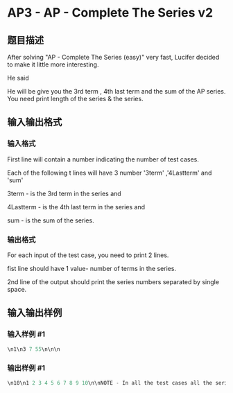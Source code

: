 # AP3 - AP - Complete The Series v2

## 题目描述

After solving "AP - Complete The Series (easy)" very fast, Lucifer decided to make it little more interesting.

He said

He will be give you the 3rd term , 4th last term and the sum of the AP series. You need print length of the series & the series.

## 输入输出格式

### 输入格式

First line will contain a number indicating the number of test cases.

Each of the following t lines will have 3 number '3term' ,'4Lastterm' and 'sum'

3term - is the 3rd term in the series and

4Lastterm - is the 4th last term in the series and

sum - is the sum of the series.

### 输出格式

For each input of the test case, you need to print 2 lines.

fist line should have 1 value- number of terms in the series.

2nd line of the output should print the series numbers separated by single space.

## 输入输出样例

### 输入样例 #1

```cpp
\n1\n3 7 55\n\n\n
```


### 输出样例 #1

```cpp
\n10\n1 2 3 4 5 6 7 8 9 10\n\nNOTE - In all the test cases all the series elements are positive integers.\nThe series will have at least 7 elements.\nnumber of test cases
```


